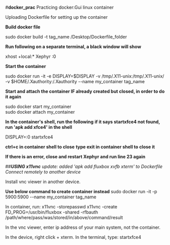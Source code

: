 #**docker_prac**
Practicing docker:Gui linux container

Uploading Dockerfile for setting up the container


**Build docker file**

sudo docker build -t tag_name /Desktop/Dockerfile_folder

**Run following on a separate terminal, a black window will show**

xhost +local:*
Xephyr :0

**Start the container**

sudo docker run -it -e DISPLAY=$DISPLAY -v /tmp/.X11-unix:/tmp/.X11-unix/ -v $HOME/.Xauthority:/.Xauthority --name my_container tag_name

**Start and attach the container IF already created but closed, in order to do it again**

sudo docker start my_container  
sudo docker attach my_container

**In the container's shell, run the following**
**if it says startxfce4 not found, run 'apk add xfce4' in the shell**

DISPLAY=:0 startxfce4

**ctrl+c in container shell to close**
**type exit in container shell to close it**

**If there is an error, close and restart Xephyr and run line 23 again**

##**_USING x11vnc_**
_update: added 'apk add fluxbox xvfb xterm' to Dockerfile_
_Connect remotely to another device_

Install vnc viewer in another device.

**Use below command to create container instead**
  sudo docker run -it -p 5900:5900 --name my_container tag_name 

In container, run:
  x11vnc -storepasswd
  x11vnc -create FD_PROG=/usr/bin/fluxbox -shared -rfbauth /path/where/pass/was/stored/in/above/command/result
 
In the vnc viewer, enter ip address of your main system, not the container.

In the device, right click + xterm.
In the terminal, type:
  startxfce4
  
  





